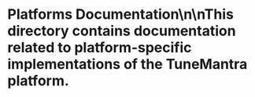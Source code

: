 # Platforms Documentation\n\nThis directory contains documentation related to platform-specific implementations of the TuneMantra platform.
